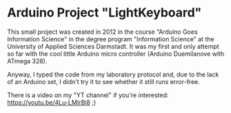 # Arduino Project "LightKeyboard"

This small project was created in 2012 in the course "Arduino Goes Information Science" in the degree program "Information Science" at the University of Applied Sciences Darmstadt.
It was my first and only attempt so far with the cool little Arduino micro controller (Arduino Duemilanove with ATmega 328).

Anyway, I typed the code from my laboratory protocol and, due to the lack of an Arduino set, I didn't try it to see whether it still runs error-free.

There is a video on my "YT channel" if you're interested: <https://youtu.be/4Lu-LMIrBj8> ;)
